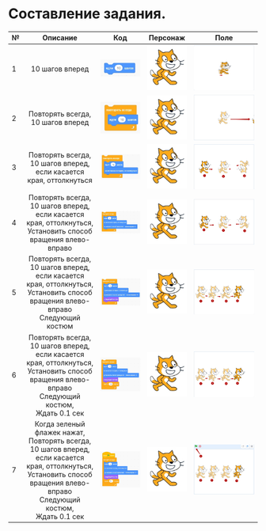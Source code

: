 # Составление задания.
|№|Описание|Код|Персонаж|Поле|
|---|:---:|:---:|:---:|:---:|
|1|10 шагов вперед|<img src = "./img/code.jpg">|<img src = "./img/personage.jpg">|<img src = "./img/field01.jpg">|
|2|Повторять всегда,<br>  10 шагов вперед|<img src = "./img/code02.jpg">|<img src = "./img/personage.jpg">|<img src = "./img/field02.jpg">|
|3|Повторять всегда,<br> 10 шагов вперед,<br> если касается края, оттолкнуться|<img src = "./img/code03.jpg">|<img src = "./img/personage.jpg">|<img src = "./img/field03.jpg">|
|4|Повторять всегда,<br> 10 шагов вперед,<br> если касается края, оттолкнуться, <br>Установить способ вращения влево-вправо|<img src = "./img/code04.jpg">|<img src = "./img/personage.jpg">|<img src = "./img/field04.jpg">|
|5|Повторять всегда,<br> 10 шагов вперед,<br> если касается края, оттолкнуться, <br>Установить способ вращения влево-вправо<br>Следующий костюм|<img src = "./img/code05.jpg">|<img src = "./img/personage.jpg">|<img src = "./img/field05_02.jpg">|
|6|Повторять всегда,<br> 10 шагов вперед,<br> если касается края, оттолкнуться, <br>Установить способ вращения влево-вправо<br>Следующий костюм, <br> Ждать 0.1 сек|<img src = "./img/code06.jpg">|<img src = "./img/personage.jpg">|<img src = "./img/field05_02.jpg">|
|7|Когда зеленый флажек нажат,<br>Повторять всегда,<br> 10 шагов вперед,<br> если касается края, оттолкнуться, <br>Установить способ вращения влево-вправо<br>Следующий костюм, <br> Ждать 0.1 сек|<img src = "./img/code07.jpg">|<img src = "./img/personage.jpg">|<img src = "./img/field06.jpg">|